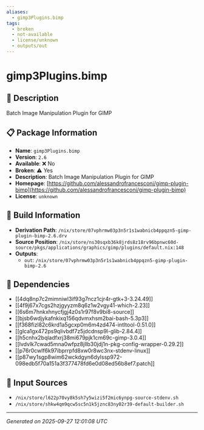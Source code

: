 ```yaml
---
aliases:
  - gimp3Plugins.bimp
tags:
  - broken
  - not-available
  - license/unknown
  - outputs/out
---
```


# gimp3Plugins.bimp

## 📝 Description

Batch Image Manipulation Plugin for GIMP

## 📋 Package Information

- **Name**: `gimp3Plugins.bimp`
- **Version**: `2.6`
- **Available**: ❌ No
- **Broken**: ⚠️ Yes
- **Description**: Batch Image Manipulation Plugin for GIMP
- **Homepage**: [https://github.com/alessandrofrancesconi/gimp-plugin-bimp](https://github.com/alessandrofrancesconi/gimp-plugin-bimp)
- **License**: `unknown`

## 🔧 Build Information

- **Derivation Path**: `/nix/store/07vphrmw03p3n5r1s1wabnicb4ppqzn5-gimp-plugin-bimp-2.6.drv`
- **Source Position**: `/nix/store/ns30sqxb36k8jrds8z18rv96bpnwc60d-source/pkgs/applications/graphics/gimp/plugins/default.nix:148`
- **Outputs**:
  - `out`:  `/nix/store/07vphrmw03p3n5r1s1wabnicb4ppqzn5-gimp-plugin-bimp-2.6`

## 🔗 Dependencies

- [[4dq8np7c2mimniwl3if93g7ncz1cjr4r-gtk+3-3.24.49]]
- [[4f9j67x7cgs2hzjgyyzm8q6z1w2vgy41-which-2.23]]
- [[6s6m7hnkxhnycfjgj4z0s1r97f8v9bi8-source]]
- [[bjsb6wdjykafnkixq156qdvmxhsm2bai-bash-5.3p3]]
- [[f368fizl82c6krd1a5gcxp0m6m4zd474-intltool-0.51.0]]
- [[glca1gx472ps9qlivbdf7z5jdcdnsp9l-glib-2.84.4]]
- [[h5cnhx2bqladfxrj38mi679pjk1cm69c-gimp-3.0.4]]
- [[lvdvlk7cwad5mna0wfpz8jllb30jdj1n-pkg-config-wrapper-0.29.2]]
- [[p76r0cwlf6k97ibprrpfd8xw0r8wc3nx-stdenv-linux]]
- [[p87wy1sgp8wim62wckdgyn6dylssp972-098edb5f70a151a3f377478fd6e0d08ed56b8ef7.patch]]

## 📁 Input Sources

- `/nix/store/l622p70vy8k5sh7y5wizi5f2mic6ynpg-source-stdenv.sh`
- `/nix/store/shkw4qm9qcw5sc5n1k5jznc83ny02r39-default-builder.sh`

---
*Generated on 2025-09-27 12:01:08 UTC*
